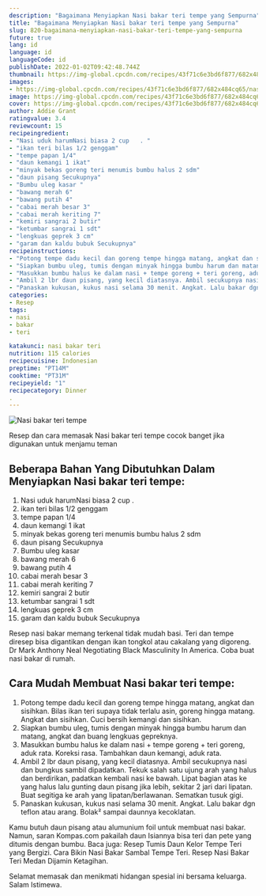 ```yaml
---
description: "Bagaimana Menyiapkan Nasi bakar teri tempe yang Sempurna"
title: "Bagaimana Menyiapkan Nasi bakar teri tempe yang Sempurna"
slug: 820-bagaimana-menyiapkan-nasi-bakar-teri-tempe-yang-sempurna
future: true
lang: id
language: id
languageCode: id
publishDate: 2022-01-02T09:42:48.744Z 
thumbnail: https://img-global.cpcdn.com/recipes/43f71c6e3bd6f877/682x484cq65/nasi-bakar-teri-tempe-foto-resep-utama.png
images:
- https://img-global.cpcdn.com/recipes/43f71c6e3bd6f877/682x484cq65/nasi-bakar-teri-tempe-foto-resep-utama.png
image: https://img-global.cpcdn.com/recipes/43f71c6e3bd6f877/682x484cq65/nasi-bakar-teri-tempe-foto-resep-utama.png
cover: https://img-global.cpcdn.com/recipes/43f71c6e3bd6f877/682x484cq65/nasi-bakar-teri-tempe-foto-resep-utama.png
author: Addie Grant
ratingvalue: 3.4
reviewcount: 15
recipeingredient:
- "Nasi uduk harumNasi biasa 2 cup   . "
- "ikan teri bilas 1/2 genggam"
- "tempe papan 1/4"
- "daun kemangi 1 ikat"
- "minyak bekas goreng teri menumis bumbu halus 2 sdm"
- "daun pisang Secukupnya"
- "Bumbu uleg kasar "
- "bawang merah 6"
- "bawang putih 4"
- "cabai merah besar 3"
- "cabai merah keriting 7"
- "kemiri sangrai 2 butir"
- "ketumbar sangrai 1 sdt"
- "lengkuas geprek 3 cm"
- "garam dan kaldu bubuk Secukupnya"
recipeinstructions:
- "Potong tempe dadu kecil dan goreng tempe hingga matang, angkat dan sisihkan. Bilas ikan teri supaya tidak terlalu asin, goreng hingga matang. Angkat dan sisihkan. Cuci bersih kemangi dan sisihkan."
- "Siapkan bumbu uleg, tumis dengan minyak hingga bumbu harum dan matang, angkat dan buang lengkuas gepreknya."
- "Masukkan bumbu halus ke dalam nasi + tempe goreng + teri goreng, aduk rata. Koreksi rasa. Tambahkan daun kemangi, aduk rata."
- "Ambil 2 lbr daun pisang, yang kecil diatasnya. Ambil secukupnya nasi dan bungkus sambil dipadatkan. Tekuk salah satu ujung arah yang halus dan berdirikan, padatkan kembali nasi ke bawah. Lipat bagian atas ke yang halus lalu gunting daun pisang jika lebih, sekitar 2 jari dari lipatan. Buat segitiga ke arah yang lipatan/berlawanan. Sematkan tusuk gigi."
- "Panaskan kukusan, kukus nasi selama 30 menit. Angkat. Lalu bakar dgn teflon atau arang. Bolak² sampai daunnya kecoklatan."
categories:
- Resep
tags:
- nasi
- bakar
- teri

katakunci: nasi bakar teri 
nutrition: 115 calories
recipecuisine: Indonesian
preptime: "PT14M"
cooktime: "PT31M"
recipeyield: "1"
recipecategory: Dinner
. 
---
```



![Nasi bakar teri tempe](https://img-global.cpcdn.com/recipes/43f71c6e3bd6f877/682x484cq65/nasi-bakar-teri-tempe-foto-resep-utama.png)

Resep dan cara memasak  Nasi bakar teri tempe cocok banget jika digunakan untuk menjamu teman

<!--inarticleads1-->

## Beberapa Bahan Yang Dibutuhkan Dalam Menyiapkan Nasi bakar teri tempe:

1. Nasi uduk harumNasi biasa 2 cup   . 
1. ikan teri bilas 1/2 genggam
1. tempe papan 1/4
1. daun kemangi 1 ikat
1. minyak bekas goreng teri menumis bumbu halus 2 sdm
1. daun pisang Secukupnya
1. Bumbu uleg kasar 
1. bawang merah 6
1. bawang putih 4
1. cabai merah besar 3
1. cabai merah keriting 7
1. kemiri sangrai 2 butir
1. ketumbar sangrai 1 sdt
1. lengkuas geprek 3 cm
1. garam dan kaldu bubuk Secukupnya

Resep nasi bakar memang terkenal tidak mudah basi. Teri dan tempe diresep bisa digantikan dengan ikan tongkol atau cakalang yang digoreng. Dr Mark Anthony Neal Negotiating Black Masculinity In America. Coba buat nasi bakar di rumah. 

<!--inarticleads2-->

## Cara Mudah Membuat Nasi bakar teri tempe:

1. Potong tempe dadu kecil dan goreng tempe hingga matang, angkat dan sisihkan. Bilas ikan teri supaya tidak terlalu asin, goreng hingga matang. Angkat dan sisihkan. Cuci bersih kemangi dan sisihkan.
1. Siapkan bumbu uleg, tumis dengan minyak hingga bumbu harum dan matang, angkat dan buang lengkuas gepreknya.
1. Masukkan bumbu halus ke dalam nasi + tempe goreng + teri goreng, aduk rata. Koreksi rasa. Tambahkan daun kemangi, aduk rata.
1. Ambil 2 lbr daun pisang, yang kecil diatasnya. Ambil secukupnya nasi dan bungkus sambil dipadatkan. Tekuk salah satu ujung arah yang halus dan berdirikan, padatkan kembali nasi ke bawah. Lipat bagian atas ke yang halus lalu gunting daun pisang jika lebih, sekitar 2 jari dari lipatan. Buat segitiga ke arah yang lipatan/berlawanan. Sematkan tusuk gigi.
1. Panaskan kukusan, kukus nasi selama 30 menit. Angkat. Lalu bakar dgn teflon atau arang. Bolak² sampai daunnya kecoklatan.


Kamu butuh daun pisang atau alumunium foil untuk membuat nasi bakar. Namun, saran Kompas.com pakailah daun Isiannya bisa teri dan pete yang ditumis dengan bumbu. Baca juga: Resep Tumis Daun Kelor Tempe Teri yang Bergizi. Cara Bikin Nasi Bakar Sambal Tempe Teri. Resep Nasi Bakar Teri Medan Dijamin Ketagihan. 

Selamat memasak dan menikmati hidangan spesial ini bersama keluarga. Salam Istimewa.
